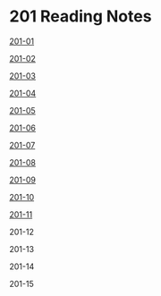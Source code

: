 # 201 Reading Notes
 [201-01](class-01.md) 

 [201-02](class-02.md)

 [201-03](class-03.md)

 [201-04](class-04.md)

 [201-05](class-05.md)

 [201-06](class-o6.md)

[201-07](class-07.md)

[201-08](class-08.md)

[201-09](class-09.md)

[201-10](class-10.md)

[201-11](class-11.md)

201-12

201-13

201-14

201-15






